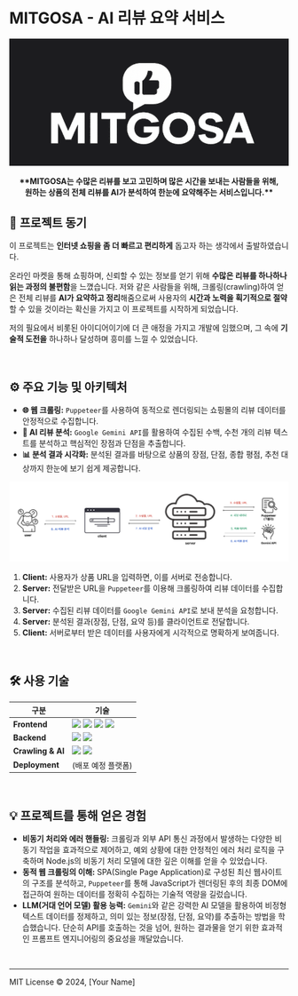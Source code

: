 # MITGOSA - AI 리뷰 요약 서비스
<p align="center">
<img src="public/믿고사로고.png" alt="로고" width="600"/>
</p>

<p align="center">
  <strong>
**MITGOSA는 수많은 리뷰를 보고 고민하며 많은 시간을 보내는 사람들을 위해, <br>원하는 상품의 전체 리뷰를 AI가 분석하여 한눈에 요약해주는 서비스입니다.**
</strong>
<br>

## 💭 프로젝트 동기

이 프로젝트는 **인터넷 쇼핑을 좀 더 빠르고 편리하게** 돕고자 하는 생각에서 출발하였습니다.

온라인 마켓을 통해 쇼핑하며, 신뢰할 수 있는 정보를 얻기 위해 **수많은 리뷰를 하나하나 읽는 과정의 불편함**을 느꼈습니다. 저와 같은 사람들을 위해, 크롤링(crawling)하여 얻은 전체 리뷰를 **AI가 요약하고 정리**해줌으로써 사용자의 **시간과 노력을 획기적으로 절약**할 수 있을 것이라는 확신을 가지고 이 프로젝트를 시작하게 되었습니다.

저의 필요에서 비롯된 아이디어이기에 더 큰 애정을 가지고 개발에 임했으며, 그 속에 **기술적 도전을** 하나하나 달성하며 흥미를 느낄 수 있었습니다.


<br>


## ⚙️ 주요 기능 및 아키텍처

- **🌐 웹 크롤링:** `Puppeteer`를 사용하여 동적으로 렌더링되는 쇼핑몰의 리뷰 데이터를 안정적으로 수집합니다.
- **🤖 AI 리뷰 분석:** `Google Gemini API`를 활용하여 수집된 수백, 수천 개의 리뷰 텍스트를 분석하고 핵심적인 장점과 단점을 추출합니다.
- **📊 분석 결과 시각화:** 분석된 결과를 바탕으로 상품의 장점, 단점, 종합 평점, 추천 대상까지 한눈에 보기 쉽게 제공합니다.

<img src="public/architecture.png" alt="아키텍처" width="1000"/>

1.  **Client:** 사용자가 상품 URL을 입력하면, 이를 서버로 전송합니다.
2.  **Server:** 전달받은 URL을 `Puppeteer`를 이용해 크롤링하여 리뷰 데이터를 수집합니다.
3.  **Server:** 수집된 리뷰 데이터를 `Google Gemini API`로 보내 분석을 요청합니다.
4.  **Server:** 분석된 결과(장점, 단점, 요약 등)를 클라이언트로 전달합니다.
5.  **Client:** 서버로부터 받은 데이터를 사용자에게 시각적으로 명확하게 보여줍니다.

<br>

## 🛠️ 사용 기술

| 구분              | 기술                                                                                                                                                                                                                                                                                                                                                                                                            |
| ----------------- | --------------------------------------------------------------------------------------------------------------------------------------------------------------------------------------------------------------------------------------------------------------------------------------------------------------------------------------------------------------------------------------------------------------- |
| **Frontend**      | <img src="https://img.shields.io/badge/React-61DAFB?style=for-the-badge&logo=react&logoColor=black"> <img src="https://img.shields.io/badge/Vite-646CFF?style=for-the-badge&logo=vite&logoColor=white"> <img src="https://img.shields.io/badge/Sass-CC6699?style=for-the-badge&logo=sass&logoColor=white"> <img src="https://img.shields.io/badge/Axios-5A29E4?style=for-the-badge&logo=axios&logoColor=white"> |
| **Backend**       | <img src="https://img.shields.io/badge/Node.js-339933?style=for-the-badge&logo=Node.js&logoColor=white"> <img src="https://img.shields.io/badge/Express-000000?style=for-the-badge&logo=express&logoColor=white">                                                                                                                                                                                               |
| **Crawling & AI** | <img src="https://img.shields.io/badge/Puppeteer-40B5A4?style=for-the-badge&logo=Puppeteer&logoColor=white"> <img src="https://img.shields.io/badge/Google_Gemini-4285F4?style=for-the-badge&logo=google&logoColor=white">                                                                                                                                                                                      |
| **Deployment**    | (배포 예정 플랫폼)                                                                                                                                                                                                                                                                                                                                                                                              |

<br>

## 💡 프로젝트를 통해 얻은 경험

- **비동기 처리와 에러 핸들링:** 크롤링과 외부 API 통신 과정에서 발생하는 다양한 비동기 작업을 효과적으로 제어하고, 예외 상황에 대한 안정적인 에러 처리 로직을 구축하며 Node.js의 비동기 처리 모델에 대한 깊은 이해를 얻을 수 있었습니다.
- **동적 웹 크롤링의 이해:** SPA(Single Page Application)로 구성된 최신 웹사이트의 구조를 분석하고, `Puppeteer`를 통해 JavaScript가 렌더링된 후의 최종 DOM에 접근하여 원하는 데이터를 정확히 수집하는 기술적 역량을 길렀습니다.
- **LLM(거대 언어 모델) 활용 능력:** `Gemini`와 같은 강력한 AI 모델을 활용하여 비정형 텍스트 데이터를 정제하고, 의미 있는 정보(장점, 단점, 요약)를 추출하는 방법을 학습했습니다. 단순히 API를 호출하는 것을 넘어, 원하는 결과물을 얻기 위한 효과적인 프롬프트 엔지니어링의 중요성을 깨달았습니다.

<br>

---

MIT License © 2024, [Your Name]
